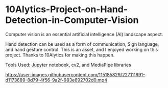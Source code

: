 # 10Alytics-Project-on-Hand-Detection-in-Computer-Vision
Computer vision is an essential artificial intelligence (AI) landscape aspect.

Hand detection can be used as a form of communication, Sign language, and hand gesture control. This is an asset, and I enjoyed working on this project.
Thanks to 10Alytics for making this happen.

Tools Used: Jupyter notebook, cv2, and MediaPipe libraries


https://user-images.githubusercontent.com/115185829/227111691-d1173689-8d79-4f56-9a2f-983e692702d0.mp4


